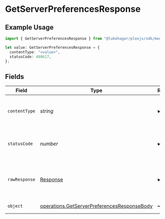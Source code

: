 # GetServerPreferencesResponse

## Example Usage

```typescript
import { GetServerPreferencesResponse } from "@lukehagar/plexjs/sdk/models/operations";

let value: GetServerPreferencesResponse = {
  contentType: "<value>",
  statusCode: 480617,
};
```

## Fields

| Field                                                                                                             | Type                                                                                                              | Required                                                                                                          | Description                                                                                                       |
| ----------------------------------------------------------------------------------------------------------------- | ----------------------------------------------------------------------------------------------------------------- | ----------------------------------------------------------------------------------------------------------------- | ----------------------------------------------------------------------------------------------------------------- |
| `contentType`                                                                                                     | *string*                                                                                                          | :heavy_check_mark:                                                                                                | HTTP response content type for this operation                                                                     |
| `statusCode`                                                                                                      | *number*                                                                                                          | :heavy_check_mark:                                                                                                | HTTP response status code for this operation                                                                      |
| `rawResponse`                                                                                                     | [Response](https://developer.mozilla.org/en-US/docs/Web/API/Response)                                             | :heavy_check_mark:                                                                                                | Raw HTTP response; suitable for custom response parsing                                                           |
| `object`                                                                                                          | [operations.GetServerPreferencesResponseBody](../../../sdk/models/operations/getserverpreferencesresponsebody.md) | :heavy_minus_sign:                                                                                                | Server Preferences                                                                                                |